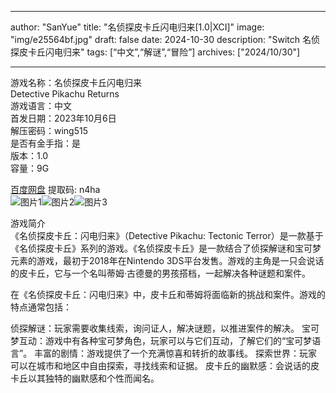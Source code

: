 
---
author: "SanYue"
title: "名侦探皮卡丘闪电归来[1.0|XCI]"
image: "img/e25564bf.jpg"
draft: false
date: 2024-10-30
description: "Switch 名侦探皮卡丘闪电归来"
tags: [“中文”,“解谜”,“冒险”]
archives: ["2024/10/30"]

---

游戏名称：名侦探皮卡丘闪电归来   
Detective Pikachu Returns    
游戏语言：中文  
首发日期：2023年10月6日  
解压密码：wing515  
是否有金手指：是  
版本：1.0   
容量：9G

[百度网盘](https://pan.baidu.com/s/1hhrgTtnPV8ybi0GPFsXb9A) 提取码: n4ha  
![图片1](img/65c28303.jpg)![图片2](img/d441d805.jpg)![图片3](img/202410230943.jpg)  

游戏简介  
《名侦探皮卡丘：闪电归来》（Detective Pikachu: Tectonic Terror）是一款基于《名侦探皮卡丘》系列的游戏。《名侦探皮卡丘》是一款结合了侦探解谜和宝可梦元素的游戏，最初于2018年在Nintendo 3DS平台发售。游戏的主角是一只会说话的皮卡丘，它与一个名叫蒂姆·古德曼的男孩搭档，一起解决各种谜题和案件。

在《名侦探皮卡丘：闪电归来》中，皮卡丘和蒂姆将面临新的挑战和案件。游戏的特点通常包括：

侦探解谜：玩家需要收集线索，询问证人，解决谜题，以推进案件的解决。
宝可梦互动：游戏中有各种宝可梦角色，玩家可以与它们互动，了解它们的“宝可梦语言”。
丰富的剧情：游戏提供了一个充满惊喜和转折的故事线。
探索世界：玩家可以在城市和地区中自由探索，寻找线索和证据。
皮卡丘的幽默感：会说话的皮卡丘以其独特的幽默感和个性而闻名。
